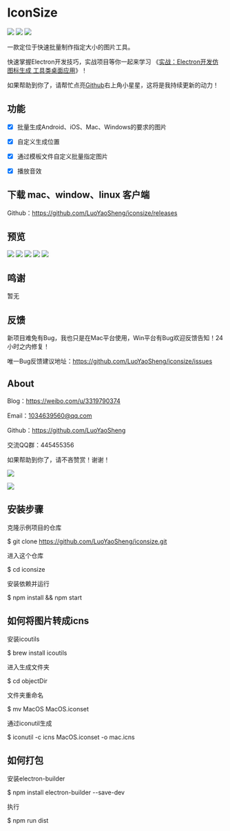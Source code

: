 # IconSize 

![](https://img.shields.io/github/license/yueshutong/JustWrite) 
![](https://img.shields.io/static/v1?label=electron&message=6.0.12&color=)
![](https://img.shields.io/badge/platform-mac|window|linux-lightgrey.svg)

一款定位于快速批量制作指定大小的图片工具。

快速掌握Electron开发技巧，实战项目等你一起来学习 《[实战：Electron开发仿 图标生成 工具类桌面应用](https://gitbook.cn/new/gitchat/activity/5de687898a4a7d7033bb51d0)》！

如果帮助到你了，请帮忙点亮[Github](https://github.com/LuoYaoSheng/iconsize)右上角小星星，这将是我持续更新的动力！

## 功能

- [x] 批量生成Android、iOS、Mac、Windows的要求的图片

- [x] 自定义生成位置

- [x] 通过模板文件自定义批量指定图片

- [x] 播放音效


## 下载 mac、window、linux 客户端

Github：<https://github.com/LuoYaoSheng/iconsize/releases>

## 预览

![](https://wx3.sinaimg.cn/mw690/c5dffb26gy1g9jyl7uae7j21400p077o.jpg)
![](https://wx4.sinaimg.cn/mw690/c5dffb26gy1g9jyl7s8ktj21400p0tc3.jpg)
![](https://wx4.sinaimg.cn/mw690/c5dffb26gy1g9jyl7vjugj21400p077x.jpg)
![](https://wx1.sinaimg.cn/mw690/c5dffb26gy1g9jyl7shkfj21400p0n1g.jpg)
![](https://wx4.sinaimg.cn/mw690/c5dffb26gy1g9jyl7sek3j21400p042a.jpg)

## 鸣谢

暂无

## 反馈

新项目难免有Bug，我也只是在Mac平台使用，Win平台有Bug欢迎反馈告知！24小时之内修复！

唯一Bug反馈建议地址：<https://github.com/LuoYaoSheng/iconsize/issues>

## About

Blog：<https://weibo.com/u/3319790374>

Email：[1034639560@qq.com](1034639560@qq.com)

Github：<https://github.com/LuoYaoSheng>

交流QQ群：445455356

如果帮助到你了，请不吝赞赏！谢谢！

![](https://wxt.sinaimg.cn/thumb300/c5dffb26gy1g9jzpqigflj20960b5dh1.jpg)

![](https://wxt.sinaimg.cn/thumb300/c5dffb26gy1g9jzpqgmw9j20960b575y.jpg)

## 安装步骤

克隆示例项目的仓库

$ git clone https://github.com/LuoYaoSheng/iconsize.git

进入这个仓库

$ cd iconsize

安装依赖并运行

$ npm install && npm start

## 如何将图片转成icns

安装icoutils

$ brew install icoutils

进入生成文件夹

$ cd objectDir

文件夹重命名

$ mv MacOS MacOS.iconset

通过iconutil生成

$ iconutil -c icns MacOS.iconset -o mac.icns

## 如何打包

安装electron-builder

$ npm install electron-builder --save-dev

执行

$ npm run dist